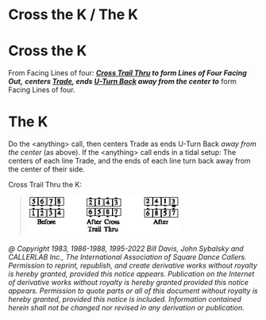 
# Cross the K / The K

# Cross the K

From Facing Lines of four:
***[Cross Trail Thru](../a1/cross_trail_thru.md) to form Lines of Four Facing Out,***
***centers [Trade](../b2/trade.md), ends [U-Turn Back](../b1/turn_back.md)
*away from the center* to*** form Facing Lines of
four.

# The K

Do the \<anything> call, then
centers Trade as ends U-Turn Back
*away from the center* (as above).
If the \<anything> call ends in a tidal setup: The centers of
each line Trade, and the ends of each line turn back away from the center of
their side.

Cross Trail Thru the K:

>
> ![alt](anything_the_k.png)
>

###### @ Copyright 1983, 1986-1988, 1995-2022 Bill Davis, John Sybalsky and CALLERLAB Inc., The International Association of Square Dance Callers. Permission to reprint, republish, and create derivative works without royalty is hereby granted, provided this notice appears. Publication on the Internet of derivative works without royalty is hereby granted provided this notice appears. Permission to quote parts or all of this document without royalty is hereby granted, provided this notice is included. Information contained herein shall not be changed nor revised in any derivation or publication.

<!-- Parts
CrosstheK1
CrosstheK2
-->